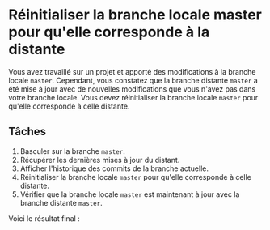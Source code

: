 # Réinitialiser la branche locale master pour qu'elle corresponde à la distante

Vous avez travaillé sur un projet et apporté des modifications à la branche locale `master`. Cependant, vous constatez que la branche distante `master` a été mise à jour avec de nouvelles modifications que vous n'avez pas dans votre branche locale. Vous devez réinitialiser la branche locale `master` pour qu'elle corresponde à celle distante.

## Tâches

1. Basculer sur la branche `master`.
2. Récupérer les dernières mises à jour du distant.
3. Afficher l'historique des commits de la branche actuelle.
4. Réinitialiser la branche locale `master` pour qu'elle corresponde à celle distante.
5. Vérifier que la branche locale `master` est maintenant à jour avec la branche distante `master`.

Voici le résultat final :

```shell

```
